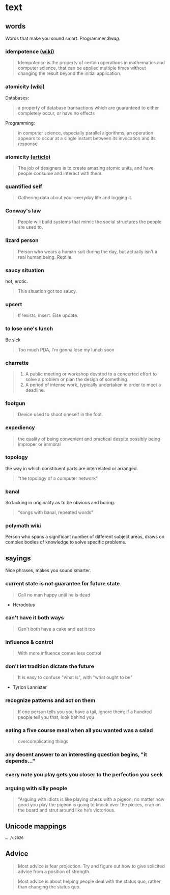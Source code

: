 # text

## words
Words that make you sound smart. Programmer _$wag_.

### idempotence [(wiki)](http://en.wikipedia.org/wiki/Idempotence)
> Idempotence is the property of certain operations in mathematics and computer
> science, that can be applied multiple times without changing the result beyond
> the initial application.

### atomicity [(wiki)](http://en.wikipedia.org/wiki/Atomicity#Computing)
Databases:
> a property of database transactions which are guaranteed to either completely
> occur, or have no effects

Programming:
> in computer science, especially parallel algorithms, an operation appears
> to occur at a single instant between its invocation and its response

### atomicity [(article)](http://blog.intercom.io/design-futures-1-creating-systems-not-products/)
> The job of designers is to create amazing atomic units, and have people
> consume and interact with them.

### quantified self
> Gathering data about your everyday life and logging it.

### Conway's law
> People will build systems that mimic the social structures the people are used to.

### lizard person
> Person who wears a human suit during the day, but actually isn't a real human
> being. Reptile.

### saucy situation
hot, erotic.
> This situation got too saucy.

### upsert
> If !exists, insert. Else update.

### to lose one's lunch
Be sick
> Too much PDA, I'm gonna lose my lunch soon

### charrette
> 1. A public meeting or workshop devoted to a concerted effort to solve a
problem or plan the design of something.
> 2. A period of intense work, typically undertaken in order to meet a deadline.

### footgun
> Device used to shoot oneself in the foot.

### expediency
> the quality of being convenient and practical despite possibly being improper
> or immoral

### topology
the way in which constituent parts are interrelated or arranged.
> "the topology of a computer network"

### banal
So lacking in originality as to be obvious and boring.
> "songs with banal, repeated words"

### polymath [wiki](https://en.wikipedia.org/wiki/Polymath)
Person who spans a significant number of different subject areas, draws on
complex bodies of knowledge to solve specific problems.

## sayings
Nice phrases, makes you sound smarter.

### current state is not guarantee for future state
> Call no man happy until he is dead

- Herodotus

### can't have it both ways
> Can't both have a cake and eat it too

### influence & control
> With more influence comes less control

### don't let tradition dictate the future
> It is easy to confuse "what is", with "what ought to be"

- Tyrion Lannister

### recognize patterns and act on them
> If one person tells you you have a tail, ignore them; if a hundred people
tell you that, look behind you

### eating a five course meal when all you wanted was a salad
> overcomplicating things

### any decent answer to an interesting question begins, "it depends..."

### every note you play gets you closer to the perfection you seek

### arguing with silly people
> "Arguing with idiots is like playing chess with a pigeon; no matter how good
> you play the pigeon is going to knock over the pieces, crap on the board and
> strut around like he’s victorious.

## Unicode mappings
```txt
… /u2026
```

## Advice
> Most advice is fear projection. Try and figure out how to give solicited
> advice from a position of strength.

> Most advice is about helping people deal with the status quo, rather than
> changing the status quo.
